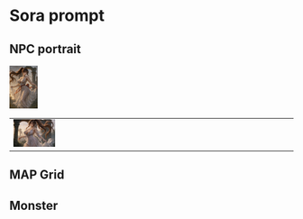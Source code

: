 # Sora prompt

## NPC portrait 

<table>
  <tr>
    <td style="vertical-align: middle;"><a href="../Sora/Elegant Ritual Silhouette01.md"><img alt="우아한 의식의 실루엣" title="우아한 의식의 실루엣" src="../Sora/Elegant%20Ritual%20Silhouette01.png" style="width: 15%; height: auto;" ></a></td    <td style="vertical-align: middle;"><a href="../Sora/Elegant Ritual Silhouette01.md"><img alt="우아한 의식의 실루엣" title="우아한 의식의 실루엣" src="../Sora/Elegant%20Ritual%20Silhouette02.png" style="width: 10%; height: auto;" ></a></td>
  </tr>
</table>


## MAP Grid

## Monster 
